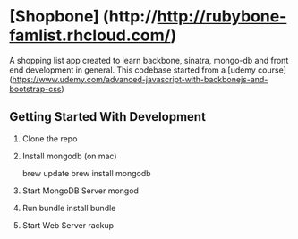[Shopbone] (http://http://rubybone-famlist.rhcloud.com/)
================================
A shopping list app created to learn backbone, sinatra, mongo-db and front end development in general. This codebase started from a [udemy course] (https://www.udemy.com/advanced-javascript-with-backbonejs-and-bootstrap-css)


Getting Started With Development
---------------

1. Clone the repo

2. Install mongodb (on mac)
    
    brew update
    brew install mongodb

3. Start MongoDB Server
    mongod

4. Run bundle install
    bundle

5. Start Web Server
    rackup

